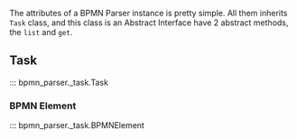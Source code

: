 The attributes of a BPMN Parser instance is pretty simple. All them inherits `Task` class,
and this class is an Abstract Interface have 2 abstract methods, the `list` and `get`.

## Task
::: bpmn_parser._task.Task

### BPMN Element
::: bpmn_parser._task.BPMNElement
